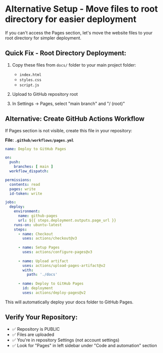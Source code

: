 # Alternative Setup - Move files to root directory for easier deployment

If you can't access the Pages section, let's move the website files to your root directory for simpler deployment.

## Quick Fix - Root Directory Deployment:

1. Copy these files from `docs/` folder to your main project folder:
   - `index.html`
   - `styles.css` 
   - `script.js`

2. Upload to GitHub repository root
3. In Settings → Pages, select "main branch" and "/ (root)"

## Alternative: Create GitHub Actions Workflow

If Pages section is not visible, create this file in your repository:

**File: `.github/workflows/pages.yml`**

```yaml
name: Deploy to GitHub Pages

on:
  push:
    branches: [ main ]
  workflow_dispatch:

permissions:
  contents: read
  pages: write
  id-token: write

jobs:
  deploy:
    environment:
      name: github-pages
      url: ${{ steps.deployment.outputs.page_url }}
    runs-on: ubuntu-latest
    steps:
      - name: Checkout
        uses: actions/checkout@v3
      
      - name: Setup Pages
        uses: actions/configure-pages@v3
      
      - name: Upload artifact
        uses: actions/upload-pages-artifact@v2
        with:
          path: './docs'
      
      - name: Deploy to GitHub Pages
        id: deployment
        uses: actions/deploy-pages@v2
```

This will automatically deploy your docs folder to GitHub Pages.

## Verify Your Repository:
- ✅ Repository is PUBLIC
- ✅ Files are uploaded
- ✅ You're in repository Settings (not account settings)
- ✅ Look for "Pages" in left sidebar under "Code and automation" section
